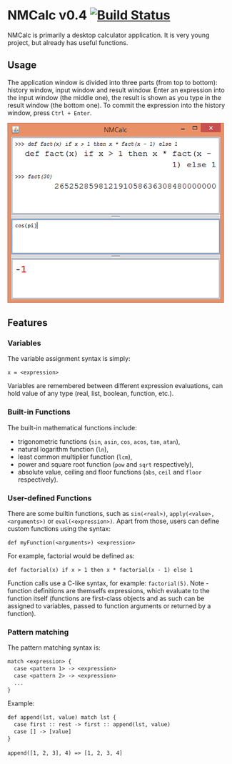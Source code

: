 # NMCalc v0.4 [![Build Status](https://travis-ci.org/nnen/nmcalc.svg?branch=master)](https://travis-ci.org/nnen/nmcalc)
NMCalc is primarily a desktop calculator application.  It is very young project, but already has useful functions.

## Usage
The application window is divided into three parts (from top to bottom):
history window, input window and result window.  Enter an expression into
the input window (the middle one), the result is shown as you type in the
result window (the bottom one).  To commit the expression into the history
window, press `Ctrl + Enter`.

![NMCalc Screenshot](nmcalc.png)

## Features

### Variables

The variable assignment syntax is simply:

    x = <expression>

Variables are remembered between different expression evaluations, can hold value of any type (real, list, boolean, function, etc.).

### Built-in Functions

The built-in mathematical functions include:

  - trigonometric functions (`sin`, `asin`, `cos`, `acos`, `tan`, `atan`),
  - natural logarithm function (`ln`),
  - least common multiplier function (`lcm`),
  - power and square root function (`pow` and `sqrt` respectively),
  - absolute value, ceiling and floor functions
    (`abs`, `ceil` and `floor` respectively).

### User-defined Functions

There are some builtin functions, such as `sin(<real>)`, `apply(<value>, <arguments>)` or `eval(<expression>)`. Apart from those, users can define custom functions using the syntax:

    def myFunction(<arguments>) <expression>

For example, factorial would be defined as:

    def factorial(x) if x > 1 then x * factorial(x - 1) else 1

Function calls use a C-like syntax, for example: `factorial(5)`. Note - function definitions are themselfs expressions, which evaluate to the function itself (functions are first-class objects and as such can be assigned to variables, passed to function arguments or returned by a function).

### Pattern matching

The pattern matching syntax is:

    match <expression> {
      case <pattern 1> -> <expression>
      case <pattern 2> -> <expression>
      ...
    }

Example:

    def append(lst, value) match lst {
      case first :: rest -> first :: append(lst, value)
      case [] -> [value]
    }
    
    append([1, 2, 3], 4) => [1, 2, 3, 4]
